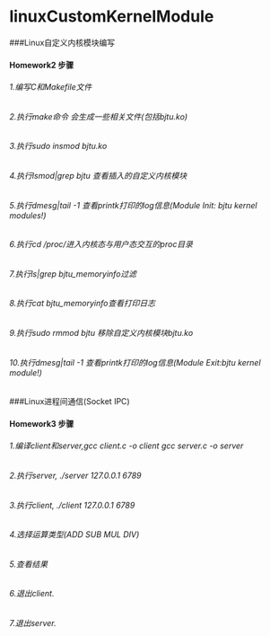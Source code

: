 # linuxCustomKernelModule

###Linux自定义内核模块编写

#### Homework2 步骤
###### 1.编写C和Makefile文件
###### 2.执行make命令 会生成一些相关文件(包括bjtu.ko)
###### 3.执行sudo insmod bjtu.ko
###### 4.执行lsmod|grep bjtu 查看插入的自定义内核模块
###### 5.执行dmesg|tail -1 查看printk打印的log信息(Module Init: bjtu kernel modules!)
###### 6.执行cd /proc/进入内核态与用户态交互的proc目录
###### 7.执行ls|grep bjtu_memoryinfo过滤
###### 8.执行cat bjtu_memoryinfo查看打印日志
###### 9.执行sudo rmmod bjtu 移除自定义内核模块bjtu.ko
###### 10.执行dmesg|tail -1 查看printk打印的log信息(Module Exit:bjtu kernel module!)

###Linux进程间通信(Socket IPC)

#### Homework3 步骤
###### 1.编译client和server,gcc client.c -o client    gcc server.c -o server
###### 2.执行server, ./server 127.0.0.1 6789
###### 3.执行client, ./client 127.0.0.1 6789
###### 4.选择运算类型(ADD SUB MUL DIV)
###### 5.查看结果
###### 6.退出client.
###### 7.退出server.
